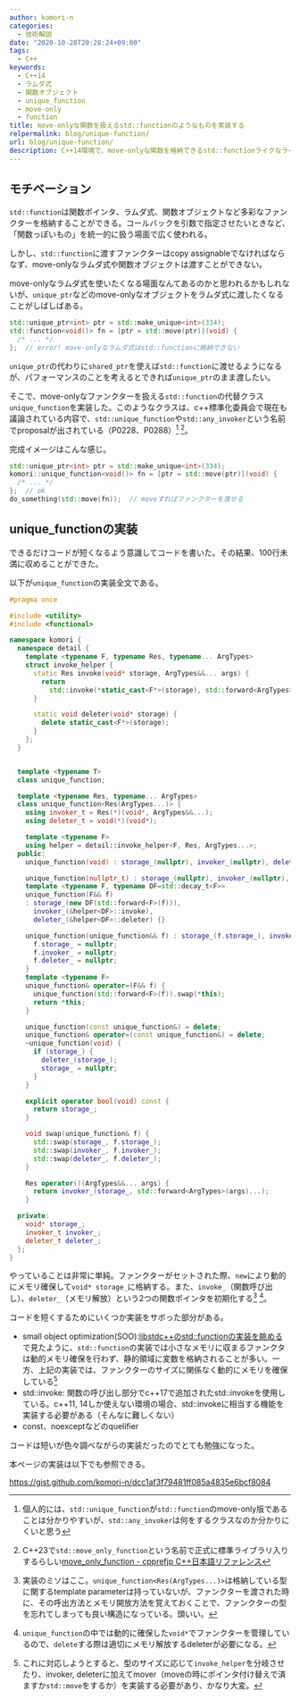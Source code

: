 ```yaml
---
author: komori-n
categories:
  - 技術解説
date: "2020-10-28T20:28:24+09:00"
tags:
  - C++
keywords:
  - C++14
  - ラムダ式
  - 関数オブジェクト
  - unique_function
  - move-only
  - function
title: move-onlyな関数を扱えるstd::functionのようなものを実装する
relpermalink: blog/unique-function/
url: blog/unique-function/
description: C++14環境で、move-onlyな関数を格納できるstd::functionライクなライブラリを実装した
---
```


## モチベーション

`std::function`は関数ポインタ、ラムダ式、関数オブジェクトなど多彩なファンクターを格納することができる。コールバックを引数で指定させたいときなど、「関数っぽいもの」を統一的に扱う場面で広く使われる。

しかし、`std::function`に渡すファンクターはcopy assignableでなければならなず、move-onlyなラムダ式や関数オブジェクトは渡すことができない。

move-onlyなラムダ式を使いたくなる場面なんてあるのかと思われるかもしれないが、`unique_ptr`などのmove-onlyなオブジェクトをラムダ式に渡したくなることがしばしばある。

```cpp
std::unique_ptr<int> ptr = std::make_unique<int>(334);
std::function<void()> fn = [ptr = std::move(ptr)](void) {
  /* ... */
};  // error! move-onlyなラムダ式はstd::functionに格納できない
```

`unique_ptr`の代わりに`shared_ptr`を使えば`std::function`に渡せるようになるが、パフォーマンスのことを考えるとできれば`unique_ptr`のまま渡したい。

そこで、move-onlyなファンクターを扱える`std::function`の代替クラス`unique_function`を実装した。このようなクラスは、c++標準化委員会で現在も議論されている内容で、`std::unique_function`や`std::any_invoker`という名前でproposalが出されている（P0228、P0288）[^1] [^2]。

[^1]: 個人的には、`std::unique_function`が`std::function`のmove-only版であることは分かりやすいが、`std::any_invoker`は何をするクラスなのか分かりにくいと思う
[^2]: C++23で`std::move_only_function`という名前で正式に標準ライブラリ入りするらしい[move_only_function - cpprefjp C++日本語リファレンス](https://cpprefjp.github.io/reference/functional/move_only_function.html)

完成イメージはこんな感じ。

```cpp
std::unique_ptr<int> ptr = std::make_unique<int>(334);
komori::unique_function<void()> fn = [ptr = std::move(ptr)](void) {
  /* ... */
};  // ok
do_something(std::move(fn));  // moveすればファンクターを渡せる
```

## unique_functionの実装

できるだけコードが短くなるよう意識してコードを書いた。その結果、100行未満に収めることができた。

以下が`unique_function`の実装全文である。

```cpp
#pragma once

#include <utility>
#include <functional>

namespace komori {
  namespace detail {
    template <typename F, typename Res, typename... ArgTypes>
    struct invoke_helper {
      static Res invoke(void* storage, ArgTypes&&... args) {
        return
          std::invoke(*static_cast<F*>(storage), std::forward<ArgTypes>(args)...);
      }

      static void deleter(void* storage) {
        delete static_cast<F*>(storage);
      }
    };
  }


  template <typename T>
  class unique_function;

  template <typename Res, typename... ArgTypes>
  class unique_function<Res(ArgTypes...)> {
    using invoker_t = Res(*)(void*, ArgTypes&&...);
    using deleter_t = void(*)(void*);

    template <typename F>
    using helper = detail::invoke_helper<F, Res, ArgTypes...>;
  public:
    unique_function(void) : storage_(nullptr), invoker_(nullptr), deleter_(nullptr) {}

    unique_function(nullptr_t) : storage_(nullptr), invoker_(nullptr), deleter_(nullptr) {}
    template <typename F, typename DF=std::decay_t<F>>
    unique_function(F&& f)
    : storage_(new DF(std::forward<F>(f))),
      invoker_(&helper<DF>::invoke),
      deleter_(&helper<DF>::deleter) {}

    unique_function(unique_function&& f) : storage_(f.storage_), invoker_(f.invoker_), deleter_(f.deleter_) {
      f.storage_ = nullptr;
      f.invoker_ = nullptr;
      f.deleter_ = nullptr;
    }
    template <typename F>
    unique_function& operator=(F&& f) {
      unique_function(std::forward<F>(f)).swap(*this);
      return *this;
    }

    unique_function(const unique_function&) = delete;
    unique_function& operator=(const unique_function&) = delete;
    ~unique_function(void) {
      if (storage_) {
        deleter_(storage_);
        storage_ = nullptr;
      }
    }

    explicit operator bool(void) const {
      return storage_;
    }

    void swap(unique_function& f) {
      std::swap(storage_, f.storage_);
      std::swap(invoker_, f.invoker_);
      std::swap(deleter_, f.deleter_);
    }

    Res operator()(ArgTypes&&... args) {
      return invoker_(storage_, std::forward<ArgTypes>(args)...);
    }

  private:
    void* storage_;
    invoker_t invoker_;
    deleter_t deleter_;
  };
}
```

やっていることは非常に単純。ファンクターがセットされた際、`new`により動的にメモリ確保して`void* storage_`に格納する。また、`invoke_`（関数呼び出し）、`deleter_`（メモリ解放）という2つの関数ポインタを初期化する[^3] [^4]。

[^3]: 実装のミソはここ。`unique_function<Res(ArgTypes...)>`は格納している型に関するtemplate parameterは持っていないが、ファンクターを渡された時に、その呼出方法とメモリ開放方法を覚えておくことで、ファンクターの型を忘れてしまっても良い構造になっている。頭いい。
[^4]: `unique_function`の中では動的に確保した`void*`でファンクターを管理しているので、`delete`する際は適切にメモリ解放するdeleterが必要になる。

コードを短くするためにいくつか実装をサボった部分がある。

- small object optimization(SOO):[libstdc++のstd::functionの実装を眺める](../libstd-function-impl/) で見たように、`std::function`の実装では小さなメモリに収まるファンクタは動的メモリ確保を行わず、静的領域に変数を格納されることが多い。一方、上記の実装では、ファンクターのサイズに関係なく動的にメモリを確保している[^5]
- std::invoke: 関数の呼び出し部分でc++17で追加されたstd::invokeを使用している。c++11, 14しか使えない環境の場合、std::invokeに相当する機能を実装する必要がある（そんなに難しくない）
- const、noexceptなどのquelifier

[^5]: これに対応しようとすると、型のサイズに応じて`invoke_helper`を分岐させたり、invoker, deleterに加えてmover（moveの時にポインタ付け替えで済ますか`std::move`をするか）を実装する必要があり、かなり大変。

コードは短いが色々調べながらの実装だったのでとても勉強になった。

本ページの実装は以下でも参照できる。

<https://gist.github.com/komori-n/dcc1af3f79481ff085a4835e6bcf8084>
